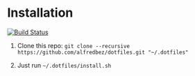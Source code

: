 # Installation

[![Build Status](https://travis-ci.org/alfredbez/dotfiles.svg?branch=master)](https://travis-ci.org/alfredbez/dotfiles)

1. Clone this repo: `git clone --recursive https://github.com/alfredbez/dotfiles.git "~/.dotfiles"`

1. Just run `~/.dotfiles/install.sh`
